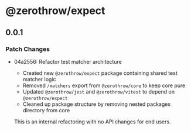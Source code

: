 # @zerothrow/expect

## 0.0.1

### Patch Changes

- 04a2556: Refactor test matcher architecture
  - Created new `@zerothrow/expect` package containing shared test matcher logic
  - Removed `/matchers` export from `@zerothrow/core` to keep core pure
  - Updated `@zerothrow/jest` and `@zerothrow/vitest` to depend on `@zerothrow/expect`
  - Cleaned up package structure by removing nested packages directory from core

  This is an internal refactoring with no API changes for end users.
